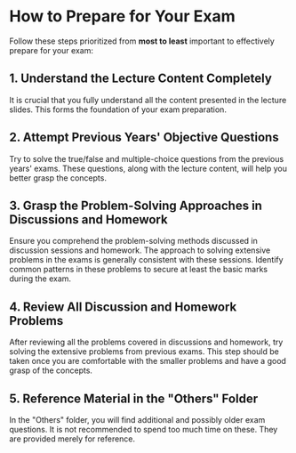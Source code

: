 # How to Prepare for Your Exam

Follow these steps prioritized from **most to least** important to effectively prepare for your exam:

## 1. Understand the Lecture Content Completely

It is crucial that you fully understand all the content presented in the lecture slides. This forms the foundation of your exam preparation.

## 2. Attempt Previous Years' Objective Questions

Try to solve the true/false and multiple-choice questions from the previous years' exams. These questions, along with the lecture content, will help you better grasp the concepts.

## 3. Grasp the Problem-Solving Approaches in Discussions and Homework

Ensure you comprehend the problem-solving methods discussed in discussion sessions and homework. The approach to solving extensive problems in the exams is generally consistent with these sessions. Identify common patterns in these problems to secure at least the basic marks during the exam.

## 4. Review All Discussion and Homework Problems

After reviewing all the problems covered in discussions and homework, try solving the extensive problems from previous exams. This step should be taken once you are comfortable with the smaller problems and have a good grasp of the concepts.

## 5. Reference Material in the "Others" Folder

In the "Others" folder, you will find additional and possibly older exam questions. It is not recommended to spend too much time on these. They are provided merely for reference.
